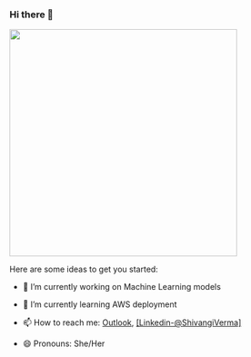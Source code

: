 ### Hi there 👋



<img align="centre" width ="400" src="https://media.tenor.com/PP9v7VIs6R4AAAAd/scaler-create-impact.gif">

Here are some ideas to get you started:

- 🔭 I’m currently working on Machine Learning models
- 🌱 I’m currently learning AWS deployment
- 📫 How to reach me: [Outlook](https://account.microsoft.com/profile/?refd=outlook.live.com),
[\[Linkedin-@ShivangiVerma\]](https://www.linkedin.com/in/shivangi-verma-b7b84572/)
                       
                       
- 😄 Pronouns: She/Her


